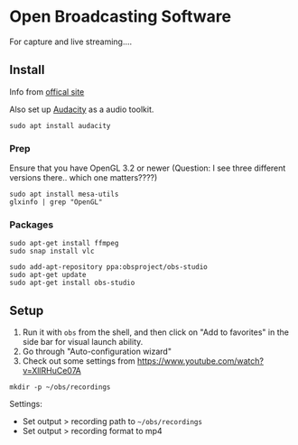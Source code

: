 # Open Broadcasting Software

For capture and live streaming....

## Install

Info from [offical site](https://github.com/obsproject/obs-studio/wiki/Install-Instructions#linux)

Also set up [Audacity](https://www.audacityteam.org/) as a audio toolkit.

```shell
sudo apt install audacity
```

### Prep

Ensure that you have OpenGL 3.2 or newer
(Question: I see three different versions there.. which one matters????)

```shell
sudo apt install mesa-utils
glxinfo | grep "OpenGL"
```

### Packages

```shell
sudo apt-get install ffmpeg
sudo snap install vlc

sudo add-apt-repository ppa:obsproject/obs-studio
sudo apt-get update
sudo apt-get install obs-studio
```

## Setup

1. Run it with `obs` from the shell, and then click on "Add to favorites" in the side bar for visual launch ability.
2. Go through "Auto-configuration wizard"
3. Check out some settings from https://www.youtube.com/watch?v=XllRHuCe07A

```shell
mkdir -p ~/obs/recordings
```

Settings:
* Set output > recording path to `~/obs/recordings`
* Set output > recording format to mp4

